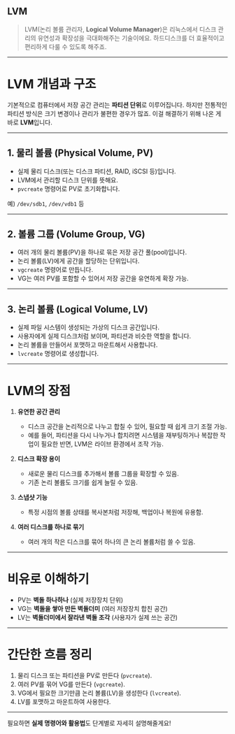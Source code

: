 ## LVM
> LVM(논리 볼륨 관리자, **Logical Volume Manager**)은 리눅스에서 디스크 관리의 유연성과 확장성을 극대화해주는 기술이에요. 하드디스크를 더 효율적이고 편리하게 다룰 수 있도록 해주죠.

---

# LVM 개념과 구조

기본적으로 컴퓨터에서 저장 공간 관리는 **파티션 단위**로 이루어집니다. 하지만 전통적인 파티션 방식은 크기 변경이나 관리가 불편한 경우가 많죠. 이걸 해결하기 위해 나온 게 바로 **LVM**입니다.

---

## 1. **물리 볼륨 (Physical Volume, PV)**

* 실제 물리 디스크(또는 디스크 파티션, RAID, iSCSI 등)입니다.
* LVM에서 관리할 디스크 단위를 뜻해요.
* `pvcreate` 명령어로 PV로 초기화합니다.

예) `/dev/sdb1`, `/dev/vdb1` 등

---

## 2. **볼륨 그룹 (Volume Group, VG)**

* 여러 개의 물리 볼륨(PV)을 하나로 묶은 저장 공간 풀(pool)입니다.
* 논리 볼륨(LV)에게 공간을 할당하는 단위입니다.
* `vgcreate` 명령어로 만듭니다.
* VG는 여러 PV를 포함할 수 있어서 저장 공간을 유연하게 확장 가능.

---

## 3. **논리 볼륨 (Logical Volume, LV)**

* 실제 파일 시스템이 생성되는 가상의 디스크 공간입니다.
* 사용자에게 실제 디스크처럼 보이며, 파티션과 비슷한 역할을 합니다.
* 논리 볼륨을 만들어서 포맷하고 마운트해서 사용합니다.
* `lvcreate` 명령어로 생성합니다.

---

# LVM의 장점

1. **유연한 공간 관리**

    * 디스크 공간을 논리적으로 나누고 합칠 수 있어, 필요할 때 쉽게 크기 조절 가능.
    * 예를 들어, 파티션을 다시 나누거나 합치려면 시스템을 재부팅하거나 복잡한 작업이 필요한 반면, LVM은 라이브 환경에서 조작 가능.

2. **디스크 확장 용이**

    * 새로운 물리 디스크를 추가해서 볼륨 그룹을 확장할 수 있음.
    * 기존 논리 볼륨도 크기를 쉽게 늘릴 수 있음.

3. **스냅샷 기능**

    * 특정 시점의 볼륨 상태를 복사본처럼 저장해, 백업이나 복원에 유용함.

4. **여러 디스크를 하나로 묶기**

    * 여러 개의 작은 디스크를 묶어 하나의 큰 논리 볼륨처럼 쓸 수 있음.

---

# 비유로 이해하기

* PV는 **벽돌 하나하나** (실제 저장장치 단위)
* VG는 **벽돌을 쌓아 만든 벽돌더미** (여러 저장장치 합친 공간)
* LV는 **벽돌더미에서 잘라낸 벽돌 조각** (사용자가 실제 쓰는 공간)

---

# 간단한 흐름 정리

1. 물리 디스크 또는 파티션을 PV로 만든다 (`pvcreate`).
2. 여러 PV를 묶어 VG를 만든다 (`vgcreate`).
3. VG에서 필요한 크기만큼 논리 볼륨(LV)을 생성한다 (`lvcreate`).
4. LV를 포맷하고 마운트하여 사용한다.

---

필요하면 **실제 명령어와 활용법**도 단계별로 자세히 설명해줄게요!
